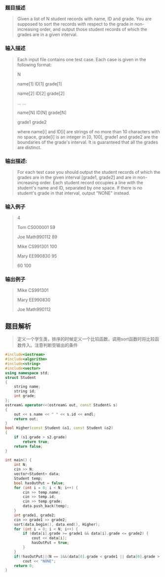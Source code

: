 ### 题目描述

> Given a list of N student records with name, ID and grade. You are supposed to sort the records with respect to the grade in non-increasing order, and output those student records of which the grades are in a given interval.

### 输入描述

> Each input file contains one test case. Each case is given in the following format:
>
>N
>
>name[1] ID[1] grade[1]
>
>name[2] ID[2] grade[2]
>
>... ...
>
>name[N] ID[N] grade[N]
>
>grade1 grade2
>
>where name[i] and ID[i] are strings of no more than 10 characters with no space, grade[i] is an integer in [0, 100], grade1 and grade2 are the boundaries of the grade's interval. It is guaranteed that all the grades are distinct.

### 输出描述:
> For each test case you should output the student records of which the grades are in the given interval [grade1, grade2] and are in non-increasing order. Each student record occupies a line with the student's name and ID, separated by one space. If there is no student's grade in that interval, output "NONE" instead.

### 输入例子
> 4
> 
> Tom CS000001 59
> 
> Joe Math990112 89
> 
> Mike CS991301 100
> 
> Mary EE990830 95
> 
> 60 100

### 输出例子
> Mike CS991301
> 
> Mary EE990830
> 
> Joe Math990112

## 题目解析
>定义一个学生类，排序的时候定义一个比较函数，调用sort函数时将比较函数传入。注意判断空输出的条件

```C++
#include<iostream>
#include<algorithm>
#include<string>
#include<vector>
using namespace std;
struct Student
{
    string name;
    string id;
    int grade;
};
ostream& operator<<(ostream& out, const Student& s)
{
    out << s.name << " " << s.id << endl;
    return out;
}
bool Higher(const Student &s1, const Student &s2)
{
    if (s1.grade > s2.grade)
        return true;
    return false;
}
 
int main() {
    int N;
    cin >> N;
    vector<Student> data;
    Student temp;
    bool hasOutPut = false;
    for (int i = 0; i < N; i++) {
        cin >> temp.name;
        cin >> temp.id;
        cin >> temp.grade;
        data.push_back(temp);
    }
    int grade1, grade2;
    cin >> grade1 >> grade2;
    sort(data.begin(), data.end(), Higher);
    for (int i = 0; i < N; i++) {
        if (data[i].grade >= grade1 && data[i].grade <= grade2) {
            cout << data[i];
            hasOutPut = true;
        }
    }
    if(!hasOutPut||(N == 1&&(data[0].grade < grade1 || data[0].grade > grade2)))
        cout << "NONE";
    return 0;
}
```